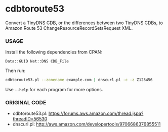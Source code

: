 # cdbtoroute53

Convert a TinyDNS CDB, or the differences between two TinyDNS CDBs, to
Amazon Route 53 ChangeResourceRecordSetsRequest XML.


### USAGE

Install the following dependencies from CPAN:

```
Data::GUID Net::DNS CDB_File
```

Then run:

```bash
cdbtoroute53.pl --zonename example.com | dnscurl.pl -c -z Z123456
```

Use ``--help`` for each program for more options.


### ORIGINAL CODE

* cdbtoroute53.pl: https://forums.aws.amazon.com/thread.jspa?threadID=56530
* dnscurl.pl: http://aws.amazon.com/developertools/9706686376855511
